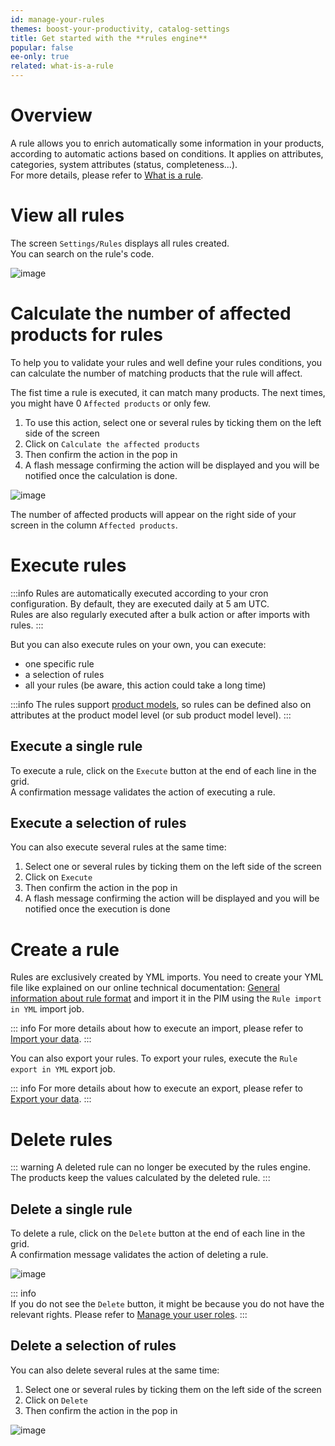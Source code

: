 ```yaml
---
id: manage-your-rules
themes: boost-your-productivity, catalog-settings
title: Get started with the **rules engine**
popular: false
ee-only: true
related: what-is-a-rule
---
```


# Overview

A rule allows you to enrich automatically some information in your products, according to automatic actions based on conditions. It applies on attributes, categories, system attributes (status, completeness...).  
For more details, please refer to [What is a rule](what-is-a-rule.html).

# View all rules

The screen `Settings/Rules` displays all rules created.  
You can search on the rule's code.

![image](../img/Settings_Rules.png)

# Calculate the number of affected products for rules

To help you to validate your rules and well define your rules conditions, you can calculate the number of matching products that the rule will affect.

The fist time a rule is executed, it can match many products. The next times, you might have 0 `Affected products` or only few.

1.  To use this action, select one or several rules by ticking them on the left side of the screen
1.  Click on `Calculate the affected products`
1.  Then confirm the action in the pop in
1.  A flash message confirming the action will be displayed and you will be notified once the calculation is done.

![image](../img/Settings-RulesCalculation.png)

The number of affected products will appear on the right side of your screen in the column `Affected products`.


# Execute rules

:::info
Rules are automatically executed according to your cron configuration. By default, they are executed daily at 5 am UTC.  
Rules are also regularly executed after a bulk action or after imports with rules.
:::

But you can also execute rules on your own, you can execute:
*   one specific rule
*   a selection of rules
*   all your rules (be aware, this action could take a long time)

:::info
The rules support [product models](what-about-products-variants.html#what-is-a-product-model), so rules can be defined also on attributes at the product model level (or sub product model level).
:::

## Execute a single rule

To execute a rule, click on the `Execute` button at the end of each line in the grid.  
A confirmation message validates the action of executing a rule.

## Execute a selection of rules

You can also execute several rules at the same time:
1.  Select one or several rules by ticking them on the left side of the screen
1.  Click on `Execute`
1.  Then confirm the action in the pop in
1.  A flash message confirming the action will be displayed and you will be notified once the execution is done

# Create a rule

Rules are exclusively created by YML imports. You need to create your YML file like explained on our online technical documentation: [General information about rule format](https://docs.akeneo.com/latest/manipulate_pim_data/rule/general_information_on_rule_format.html#enrichment-rule-structure) and import it in the PIM using the `Rule import in YML` import job.

::: info
For more details about how to execute an import, please refer to [Import your data](imports.html).
:::

You can also export your rules. To export your rules, execute the `Rule export in YML` export job.

::: info
For more details about how to execute an export, please refer to [Export your data](exports.html).
:::

# Delete rules

::: warning
A deleted rule can no longer be executed by the rules engine. The products keep the values calculated by the deleted rule.
:::

## Delete a single rule

To delete a rule, click on the `Delete` button at the end of each line in the grid.  
A confirmation message validates the action of deleting a rule.

![image](../img/Settings_DeleteHover.png)

::: info  
If you do not see the `Delete` button, it might be because you do not have the relevant rights. Please refer to [Manage your user roles](build-your-user-roles.html).
:::

## Delete a selection of rules

You can also delete several rules at the same time:
1.  Select one or several rules by ticking them on the left side of the screen  
1.  Click on `Delete`
1.  Then confirm the action in the pop in

![image](../img/Settings_RulesBulkActionDelete.png)
